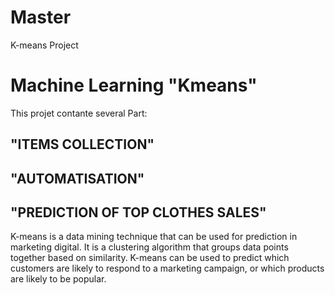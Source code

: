 # Master
K-means Project
# Machine Learning "Kmeans"
This projet contante several Part:
 ##  "ITEMS COLLECTION"
 ## "AUTOMATISATION"
 ## "PREDICTION OF TOP CLOTHES SALES"
 K-means is a data mining technique that can be used for prediction in marketing digital. It is a clustering algorithm that groups data points together based
 on similarity. 
 K-means can be used to predict which customers are likely to respond to a marketing campaign, or which products are likely to be popular.
 
